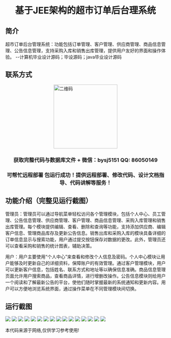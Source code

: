 <p><h1 align="center">基于JEE架构的超市订单后台理系统</h1></p>

## 简介
超市订单后台管理系统：功能包括订单管理、客户管理、供应商管理、商品信息管理、公告信息管理，支持采购入库和销售出库管理，提供用户友好的界面和操作体验。    --计算机毕业设计源码；毕设源码；java毕业设计源码


## 联系方式
<img src="https://bs-1329754181.cos.ap-shanghai.myqcloud.com/wx.jpg" alt="二维码" style="display: block; margin: 0 auto;" width="200px">
<p><h3 align="center">获取完整代码与数据库文件 + 微信：bysj5151 QQ: 86050149</h3></p>
<p><h3 align="center">可帮忙远程部署 包运行成功！提供远程部署、修改代码、设计文档指导、代码讲解等服务！</h3></p>

## 功能介绍（完整见运行截图）
管理员：管理员可以通过导航菜单轻松访问各个管理模块，包括个人中心、员工管理、公告信息管理、供应商管理、客户管理、商品信息管理、采购入库管理和销售出库管理。每个模块提供编辑、查看、删除和查询等功能，支持添加供应商、编辑客户信息、管理商品库存及更新公告信息。销售出库和采购入库的模块具备详细的订单信息显示与搜索功能，用户通过提交按钮保存对数据的更改。此外，管理员还可以查看采购和销售的统计图表，辅助决策。

用户：用户主要使用“个人中心”来查看和修改个人信息及密码。个人中心模块让用户能够及时更新自己的详细资料，保障账户的有效管理。通过客户管理模块，用户可以更新客户信息，包括姓名、联系方式和地址等以确保信息准确。商品信息管理页面允许用户搜索商品，查看商品详情，进行增删改操作。公告信息模块则给用户一个阅读和了解最新公告的平台，使他们随时掌握最新的系统通知和更新内容。用户可以方便地浏览系统界面，通过操作菜单在不同管理模块间切换。


## 运行截图
![](https://bs-1329754181.cos.ap-shanghai.myqcloud.com/ssm/SupermarketOrderBackendSystem/img/001.jpg)
![](https://bs-1329754181.cos.ap-shanghai.myqcloud.com/ssm/SupermarketOrderBackendSystem/img/002.jpg)
![](https://bs-1329754181.cos.ap-shanghai.myqcloud.com/ssm/SupermarketOrderBackendSystem/img/003.jpg)
![](https://bs-1329754181.cos.ap-shanghai.myqcloud.com/ssm/SupermarketOrderBackendSystem/img/004.jpg)
![](https://bs-1329754181.cos.ap-shanghai.myqcloud.com/ssm/SupermarketOrderBackendSystem/img/005.jpg)
![](https://bs-1329754181.cos.ap-shanghai.myqcloud.com/ssm/SupermarketOrderBackendSystem/img/006.jpg)
![](https://bs-1329754181.cos.ap-shanghai.myqcloud.com/ssm/SupermarketOrderBackendSystem/img/007.jpg)
![](https://bs-1329754181.cos.ap-shanghai.myqcloud.com/ssm/SupermarketOrderBackendSystem/img/008.jpg)
![](https://bs-1329754181.cos.ap-shanghai.myqcloud.com/ssm/SupermarketOrderBackendSystem/img/009.jpg)
![](https://bs-1329754181.cos.ap-shanghai.myqcloud.com/ssm/SupermarketOrderBackendSystem/img/010.jpg)
![](https://bs-1329754181.cos.ap-shanghai.myqcloud.com/ssm/SupermarketOrderBackendSystem/img/011.jpg)
![](https://bs-1329754181.cos.ap-shanghai.myqcloud.com/ssm/SupermarketOrderBackendSystem/img/012.jpg)
![](https://bs-1329754181.cos.ap-shanghai.myqcloud.com/ssm/SupermarketOrderBackendSystem/img/013.jpg)
![](https://bs-1329754181.cos.ap-shanghai.myqcloud.com/ssm/SupermarketOrderBackendSystem/img/014.jpg)
![](https://bs-1329754181.cos.ap-shanghai.myqcloud.com/ssm/SupermarketOrderBackendSystem/img/015.jpg)
![](https://bs-1329754181.cos.ap-shanghai.myqcloud.com/ssm/SupermarketOrderBackendSystem/img/016.jpg)

<p>本代码来源于网络,仅供学习参考使用!</p>
